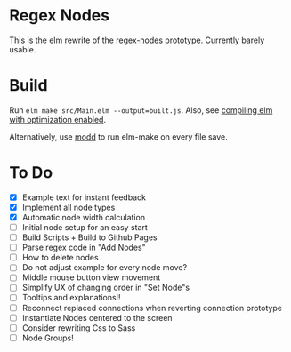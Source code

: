 # Regex Nodes

This is the elm rewrite of the [regex-nodes prototype](https://github.com/johannesvollmer/regex-nodes-js).
Currently barely usable.

# Build
Run `elm make src/Main.elm --output=built.js`.
Also, see [compiling elm with optimization enabled](https://elm-lang.org/0.19.0/optimize).

Alternatively, use [modd](https://github.com/cortesi/modd) to run elm-make on every file save.

# To Do
- [x] Example text for instant feedback
- [x] Implement all node types
- [x] Automatic node width calculation
- [ ] Initial node setup for an easy start
- [ ] Build Scripts + Build to Github Pages
- [ ] Parse regex code in "Add Nodes"
- [ ] How to delete nodes
- [ ] Do not adjust example for every node move?
- [ ] Middle mouse button view movement
- [ ] Simplify UX of changing order in "Set Node"s
- [ ] Tooltips and explanations!!
- [ ] Reconnect replaced connections 
      when reverting connection prototype
- [ ] Instantiate Nodes centered to the screen
- [ ] Consider rewriting Css to Sass
- [ ] Node Groups!